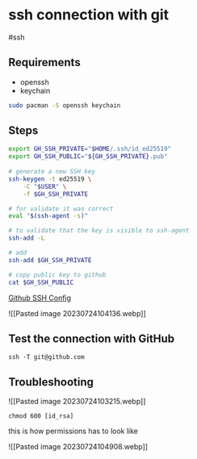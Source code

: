 # ssh connection with git 
#ssh


## Requirements

- openssh
- keychain

```sh
sudo pacman -S openssh keychain
```


## Steps 

```bash
export GH_SSH_PRIVATE="$HOME/.ssh/id_ed25519"                    
export GH_SSH_PUBLIC="${GH_SSH_PRIVATE}.pub"
 
# generate a new SSH key
ssh-keygen -t ed25519 \
    -C "$USER" \
    -f $GH_SSH_PRIVATE

# for validate it was correct
eval "$(ssh-agent -s)"

# to validate that the key is visible to ssh-agent
ssh-add -L

# add 
ssh-add $GH_SSH_PRIVATE

# copy public key to github
cat $GH_SSH_PUBLIC
```


[Github SSH Config](https://github.com/settings/ssh)

![[Pasted image 20230724104136.webp]]

## Test the connection with GitHub 

```shell
ssh -T git@github.com
```

## Troubleshooting

![[Pasted image 20230724103215.webp]]

```shell
chmod 600 [id_rsa]
```


this is how permissions has to look like

![[Pasted image 20230724104908.webp]]


